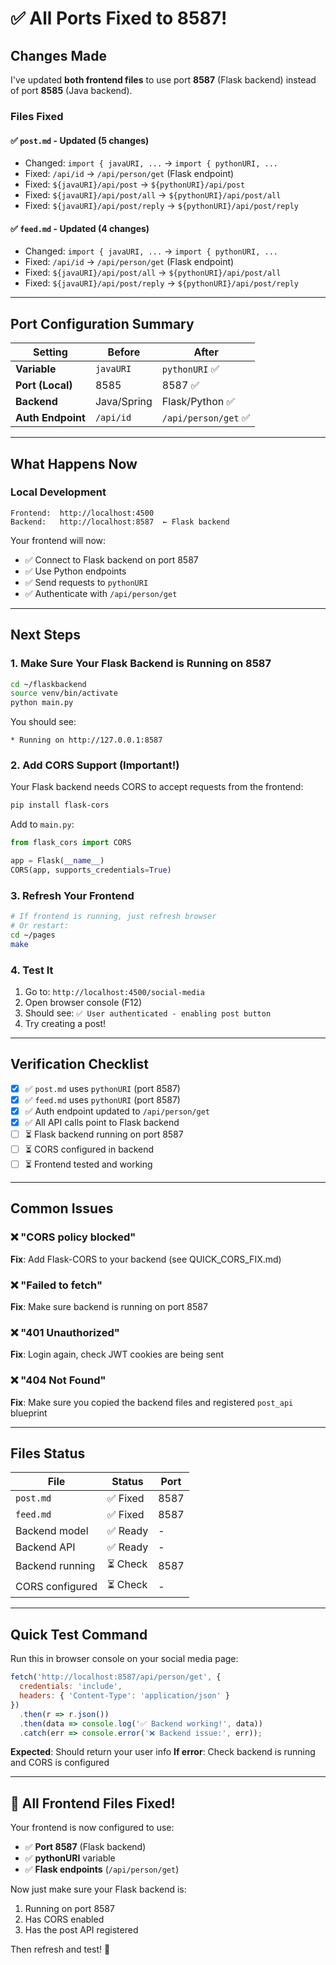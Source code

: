 # ✅ All Ports Fixed to 8587!

## Changes Made

I've updated **both frontend files** to use port **8587** (Flask backend) instead of port **8585** (Java backend).

### Files Fixed

#### ✅ `post.md` - Updated (5 changes)
- Changed: `import { javaURI, ...` → `import { pythonURI, ...`
- Fixed: `/api/id` → `/api/person/get` (Flask endpoint)
- Fixed: `${javaURI}/api/post` → `${pythonURI}/api/post`
- Fixed: `${javaURI}/api/post/all` → `${pythonURI}/api/post/all`
- Fixed: `${javaURI}/api/post/reply` → `${pythonURI}/api/post/reply`

#### ✅ `feed.md` - Updated (4 changes)
- Changed: `import { javaURI, ...` → `import { pythonURI, ...`
- Fixed: `/api/id` → `/api/person/get` (Flask endpoint)
- Fixed: `${javaURI}/api/post/all` → `${pythonURI}/api/post/all`
- Fixed: `${javaURI}/api/post/reply` → `${pythonURI}/api/post/reply`

---

## Port Configuration Summary

| Setting | Before | After |
|---------|--------|-------|
| **Variable** | `javaURI` | `pythonURI` ✅ |
| **Port (Local)** | 8585 | 8587 ✅ |
| **Backend** | Java/Spring | Flask/Python ✅ |
| **Auth Endpoint** | `/api/id` | `/api/person/get` ✅ |

---

## What Happens Now

### Local Development
```
Frontend:  http://localhost:4500
Backend:   http://localhost:8587  ← Flask backend
```

Your frontend will now:
- ✅ Connect to Flask backend on port 8587
- ✅ Use Python endpoints
- ✅ Send requests to `pythonURI`
- ✅ Authenticate with `/api/person/get`

---

## Next Steps

### 1. Make Sure Your Flask Backend is Running on 8587

```bash
cd ~/flaskbackend
source venv/bin/activate
python main.py
```

You should see:
```
* Running on http://127.0.0.1:8587
```

### 2. Add CORS Support (Important!)

Your Flask backend needs CORS to accept requests from the frontend:

```bash
pip install flask-cors
```

Add to `main.py`:
```python
from flask_cors import CORS

app = Flask(__name__)
CORS(app, supports_credentials=True)
```

### 3. Refresh Your Frontend

```bash
# If frontend is running, just refresh browser
# Or restart:
cd ~/pages
make
```

### 4. Test It

1. Go to: `http://localhost:4500/social-media`
2. Open browser console (F12)
3. Should see: `✅ User authenticated - enabling post button`
4. Try creating a post!

---

## Verification Checklist

- [x] ✅ `post.md` uses `pythonURI` (port 8587)
- [x] ✅ `feed.md` uses `pythonURI` (port 8587)
- [x] ✅ Auth endpoint updated to `/api/person/get`
- [x] ✅ All API calls point to Flask backend
- [ ] ⏳ Flask backend running on port 8587
- [ ] ⏳ CORS configured in backend
- [ ] ⏳ Frontend tested and working

---

## Common Issues

### ❌ "CORS policy blocked"
**Fix**: Add Flask-CORS to your backend (see QUICK_CORS_FIX.md)

### ❌ "Failed to fetch"
**Fix**: Make sure backend is running on port 8587

### ❌ "401 Unauthorized"
**Fix**: Login again, check JWT cookies are being sent

### ❌ "404 Not Found"
**Fix**: Make sure you copied the backend files and registered `post_api` blueprint

---

## Files Status

| File | Status | Port |
|------|--------|------|
| `post.md` | ✅ Fixed | 8587 |
| `feed.md` | ✅ Fixed | 8587 |
| Backend model | ✅ Ready | - |
| Backend API | ✅ Ready | - |
| Backend running | ⏳ Check | 8587 |
| CORS configured | ⏳ Check | - |

---

## Quick Test Command

Run this in browser console on your social media page:

```javascript
fetch('http://localhost:8587/api/person/get', {
  credentials: 'include',
  headers: { 'Content-Type': 'application/json' }
})
  .then(r => r.json())
  .then(data => console.log('✅ Backend working!', data))
  .catch(err => console.error('❌ Backend issue:', err));
```

**Expected**: Should return your user info
**If error**: Check backend is running and CORS is configured

---

## 🎉 All Frontend Files Fixed!

Your frontend is now configured to use:
- ✅ **Port 8587** (Flask backend)
- ✅ **pythonURI** variable
- ✅ **Flask endpoints** (`/api/person/get`)

Now just make sure your Flask backend is:
1. Running on port 8587
2. Has CORS enabled
3. Has the post API registered

Then refresh and test! 🚀

